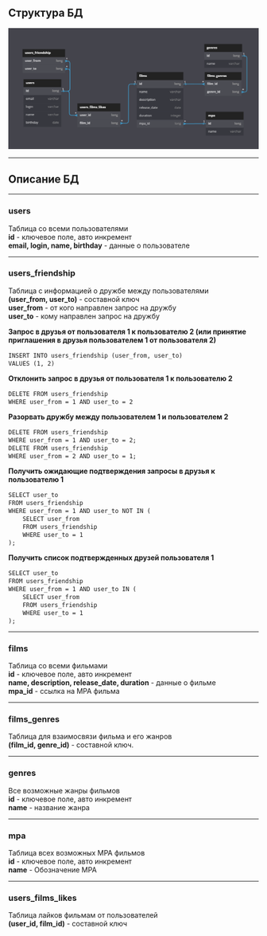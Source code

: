 ## Структура БД

![Схема базы данных](DB_Structure.png)

---

## Описание БД

---

### users
Таблица со всеми пользователями<br>
<b>id</b> - ключевое поле, авто инкремент<br>
<b>email, login, name, birthday</b> - данные о пользователе

---

### users_friendship
Таблица с информацией о дружбе между пользователями<br>
<b>(user_from, user_to)</b> - составной ключ<br>
<b>user_from</b> - от кого направлен запрос на дружбу<br>
<b>user_to</b> - кому направлен запрос на дружбу

<b>Запрос в друзья от пользователя 1 к пользователю 2 (или принятие приглашения в друзья пользователем 1 от пользователя 2)</b>
```
INSERT INTO users_friendship (user_from, user_to)
VALUES (1, 2)
```

<b>Отклонить запрос в друзья от пользователя 1 к пользователю 2</b>
```
DELETE FROM users_friendship
WHERE user_from = 1 AND user_to = 2
```

<b>Разорвать дружбу между пользователем 1 и пользователем 2</b>
```
DELETE FROM users_friendship
WHERE user_from = 1 AND user_to = 2;
DELETE FROM users_friendship
WHERE user_from = 2 AND user_to = 1;
```

<b>Получить ожидающие подтверждения запросы в друзья к пользователю 1</b>
```
SELECT user_to
FROM users_friendship
WHERE user_from = 1 AND user_to NOT IN (
    SELECT user_from
    FROM users_friendship
    WHERE user_to = 1
);
```

<b>Получить список подтвержденных друзей пользователя 1</b>
```
SELECT user_to
FROM users_friendship
WHERE user_from = 1 AND user_to IN (
    SELECT user_from
    FROM users_friendship
    WHERE user_to = 1
);
```

---

### films
Таблица со всеми фильмами<br>
<b>id</b> - ключевое поле, авто инкремент<br>
<b>name, description, release_date, duration</b> - данные о фильме<br>
<b>mpa_id</b> - ссылка на MPA фильма

---

### films_genres
Таблица для взаимосвязи фильма и его жанров<br>
<b>(film_id, genre_id)</b> - составной ключ.

---

### genres
Все возможные жанры фильмов<br>
<b>id</b> - ключевое поле, авто инкремент<br>
<b>name</b> - название жанра

---

### mpa
Таблица всех возможных MPA фильмов<br>
<b>id</b> - ключевое поле, авто инкремент<br>
<b>name</b> - Обозначение MPA

---

### users_films_likes
Таблица лайков фильмам от пользователей<br>
<b>(user_id, film_id)</b> - составной ключ